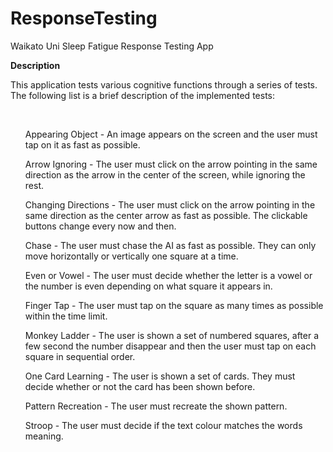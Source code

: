 # ResponseTesting
Waikato Uni Sleep Fatigue Response Testing App

<b>Description</b>
</br>
<p>This application tests various cognitive functions through a series of tests. 
The following list is a brief description of the implemented tests:</p>
</br>
<ol>Appearing Object - An image appears on the screen and the user must tap on it as fast as possible.</ol>
<ol>Arrow Ignoring - The user must click on the arrow pointing in the same direction as the arrow in the center of the screen, while ignoring the rest.</ol>
<ol>Changing Directions - The user must click on the arrow pointing in the same direction as the center arrow as fast as possible. The clickable buttons change every now and then.</ol>
<ol>Chase - The user must chase the AI as fast as possible. They can only move horizontally or vertically one square at a time.</ol>
<ol>Even or Vowel - The user must decide whether the letter is a vowel or the number is even depending on what square it appears in.</ol>
<ol>Finger Tap - The user must tap on the square as many times as possible within the time limit.</ol>
<ol>Monkey Ladder - The user is shown a set of numbered squares, after a few second the number disappear and then the user must tap on each square in sequential order.</ol>
<ol>One Card Learning - The user is shown a set of cards. They must decide whether or not the card has been shown before.</ol>
<ol>Pattern Recreation - The user must recreate the shown pattern.</ol>
<ol>Stroop - The user must decide if the text colour matches the words meaning.</ol>
